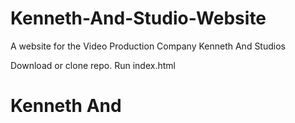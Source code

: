 # Kenneth-And-Studio-Website
A website for the Video Production Company Kenneth And Studios

Download or clone repo.
Run index.html
# Kenneth And
